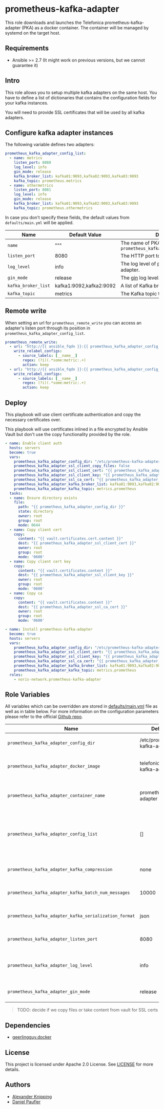 # prometheus-kafka-adapter

This role downloads and launches the Telefonica prometheus-kafka-adapter (PKA) as a
docker container. The container will be managed by systemd on the target host.

## Requirements

- Ansible >= 2.7 (It might work on previous versions, but we cannot guarantee
  it)

## Intro

This role allows you to setup multiple kafka adapters on the same host. You have
to define a list of dictionaries that contains the configuration fields for your
kafka instances.

You will need to provide SSL certificates that will be used by all kafka adapters.

## Configure kafka adapter instances

The following variable defines two adapters:

```yaml
prometheus_kafka_adapter_config_list:
  - name: metrics
    listen_port: 8080
    log_level: info
    gin_mode: release
    kafka_broker_list: kafka01:9093,kafka02:9093,kafka03:9093
    kafka_topic: prometheus.metrics
  - name: othermetrics
    listen_port: 8081
    log_level: info
    gin_mode: release
    kafka_broker_list: kafka01:9093,kafka02:9093,kafka03:9093
    kafka_topic: prometheus.othermetrics
```

In case you don't specify these fields, the default values from `defaults/main.yml`
will be applied.

Name|Default Value|Description
---|---|---
`name`|"""|The name of PKA instance, appended to `prometheus_kafka_adapter_container_name`
`listen_port`|8080|The HTTP port to listen on.
`log_level`|info|The log level of prometheus-kafka-adapter.
`gin_mode`|release|The [gin](https://github.com/gin-gonic/gin) log level.
`kafka_broker_list`|kafka1:9092,kafka2:9092|A list of Kafka brokers to send the data to.
`kafka_topic`|metrics|The Kafka topic to send the data to.

## Remote write

When setting an url for `prometheus_remote_write` you can access an adapter's
listen port through its position in `prometheus_kafka_adapter_config_list`.

```yaml
prometheus_remote_write:
  - url: "http://{{ ansible_fqdn }}:{{ prometheus_kafka_adapter_config_list.0.listen_port }}/receive"
    write_relabel_configs:
      - source_labels: [__name__]
        regex: (?i)(.*some:metric:.+)
        action: keep
  - url: "http://{{ ansible_fqdn }}:{{ prometheus_kafka_adapter_config_list.1.listen_port }}/receive"
    write_relabel_configs:
      - source_labels: [__name__]
        regex: (?i)(.*some:metric:.+)
        action: keep
```

## Deploy 

This playbook will use client certificate authentication and copy the necessary
certificates over.

This playbook will use certificates inlined in a file encrypted by Ansible Vault but don't use the copy functionality provided by the role.

```yaml
- name: Enable client auth
  hosts: servers
  become: true
  vars:
    prometheus_kafka_adapter_config_dir: "/etc/prometheus-kafka-adapter"
    prometheus_kafka_adapter_ssl_client_copy_files: false
    prometheus_kafka_adapter_ssl_client_cert: "{{ prometheus_kafka_adapter_config_dir }}/{{ vault.certificates.cert.name }}"
    prometheus_kafka_adapter_ssl_client_key: "{{ prometheus_kafka_adapter_config_dir }}/{{ vault.certificates.key.name }}"
    prometheus_kafka_adapter_ssl_ca_cert: "{{ prometheus_kafka_adapter_config_dir }}/{{ vault.certificates.ca.name }}"
    prometheus_kafka_adapter_kafka_broker_list: kafka01:9093,kafka02:9093,kafka03:909
    prometheus_kafka_adapter_kafka_topic: metrics.prometheus
  tasks:
  - name: Ensure directory exists
    file:
      path: "{{ prometheus_kafka_adapter_config_dir }}"
      state: directory
      owner: root
      group: root
      mode: 0644
  - name: Copy client cert
    copy:
      content: "{{ vault.certificates.cert.content }}"
      dest: "{{ prometheus_kafka_adapter_ssl_client_cert }}"
      owner: root
      group: root
      mode: '0600'
  - name: Copy client cert key
    copy:
      content: "{{ vault.certificates.content }}"
      dest: "{{ prometheus_kafka_adapter_ssl_client_key }}"
      owner: root
      group: root
      mode: '0600'
  - name: Copy ca
    copy:
      content: "{{ vault.certificates.content }}"
      dest: "{{ prometheus_kafka_adapter_ssl_ca_cert }}"
      owner: root
      group: root
      mode: '0600'

- name: Install prometheus-kafka-adapter
  become: true
  hosts: servers
  vars:
    prometheus_kafka_adapter_config_dir: "/etc/prometheus-kafka-adapter"
    prometheus_kafka_adapter_ssl_client_cert: "{{ prometheus_kafka_adapter_config_dir }}/{{ vault.certificates.cert.name }}"
    prometheus_kafka_adapter_ssl_client_key: "{{ prometheus_kafka_adapter_config_dir }}/{{ vault.certificates.key.name }}"
    prometheus_kafka_adapter_ssl_ca_cert: "{{ prometheus_kafka_adapter_config_dir }}/{{ vault.certificates.ca.name }}"
    prometheus_kafka_adapter_kafka_broker_list: kafka01:9093,kafka02:9093,kafka03:9093
    prometheus_kafka_adapter_kafka_topic: metrics.prometheus
  roles:
    - noris-network.prometheus-kafka-adapter
```

## Role Variables

All variables which can be overridden are stored in
[defaults/main.yml](defaults/main.yml) file as well as in table below. For more
information on the configuration parameters please refer to the official [Github
repo](https://github.com/Telefonica/prometheus-kafka-adapter).

Name|Default Value|Description
---|---|---
`prometheus_kafka_adapter_config_dir`|/etc/prometheus-kafka-adapter|The config dir on the target host.
`prometheus_kafka_adapter_docker_image`|telefonica/prometheus-kafka-adapter:1.6.0|The Docker image to use for the adapter.
`prometheus_kafka_adapter_container_name`|prometheus-kafka-adapter|The name of the container to be run on the target host.
`prometheus_kafka_adapter_config_list`|[]|A list of prometheus-kafka-instances, for example one PKA per kafka topic.
`prometheus_kafka_adapter_kafka_compression`|none|The compression type to be used.
`prometheus_kafka_adapter_kafka_batch_num_messages`|10000|The number of batches to write.
`prometheus_kafka_adapter_kafka_serialization_format`|json|Defines the serialization format (`json` or `avro-json`)
`prometheus_kafka_adapter_listen_port`|8080|The HTTP port to listen on.
`prometheus_kafka_adapter_log_level`|info|The log level of prometheus-kafka-adapter.
`prometheus_kafka_adapter_gin_mode`|release|The [gin][gin] log level.

> TODO: decide if we copy files or take content from vault for SSL certs

## Dependencies

- [geerlingguy.docker](https://github.com/geerlingguy/ansible-role-docker)

## License

This project is licensed under Apache 2.0 License. See [LICENSE](LICENSE) for more details.

## Authors

- [Alexander Knipping](https://github.com/obitech)
- [Daniel Paufler](https://github.com/egmont1227)
